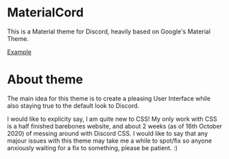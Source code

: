 # MaterialCord
This is a Material theme for Discord, heavily based on Google's Material Theme. 


[Example](https://imgur.com/Thvjky0.png)

# About theme
The main idea for this theme is to create a pleasing User Interface while also staying true to the default look to Discord.

I would like to explicity say, I am quite new to CSS! My only work with CSS is a half finished barebones website, and about 2 weeks (as of 16th October 2020) of messing around with Discord CSS. I would like to say that any majour issues with this theme may take me a while to spot/fix so anyone anxiously waiting for a fix to something, please be patient. :)
